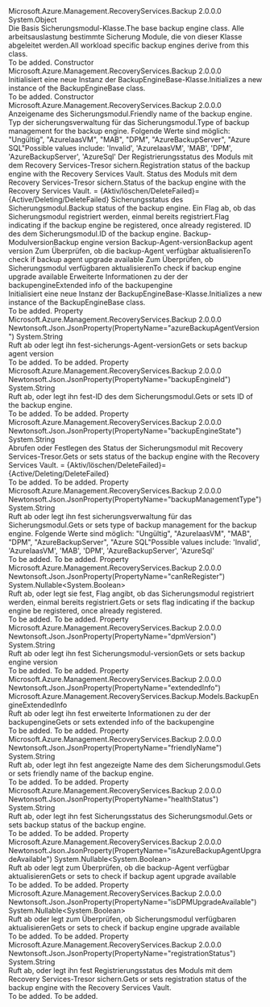 <Type Name="BackupEngineBase" FullName="Microsoft.Azure.Management.RecoveryServices.Backup.Models.BackupEngineBase">
  <TypeSignature Language="C#" Value="public class BackupEngineBase" />
  <TypeSignature Language="ILAsm" Value=".class public auto ansi beforefieldinit BackupEngineBase extends System.Object" />
  <TypeSignature Language="DocId" Value="T:Microsoft.Azure.Management.RecoveryServices.Backup.Models.BackupEngineBase" />
  <TypeSignature Language="VB.NET" Value="Public Class BackupEngineBase" />
  <TypeSignature Language="F#" Value="type BackupEngineBase = class" />
  <AssemblyInfo>
    <AssemblyName>Microsoft.Azure.Management.RecoveryServices.Backup</AssemblyName>
    <AssemblyVersion>2.0.0.0</AssemblyVersion>
  </AssemblyInfo>
  <Base>
    <BaseTypeName>System.Object</BaseTypeName>
  </Base>
  <Interfaces />
  <Docs>
    <summary>
            <span data-ttu-id="ec8ad-101">Die Basis Sicherungsmodul-Klasse.</span><span class="sxs-lookup"><span data-stu-id="ec8ad-101">The base backup engine class.</span></span> <span data-ttu-id="ec8ad-102">Alle arbeitsauslastung bestimmte Sicherung Module, die von dieser Klasse abgeleitet werden.</span><span class="sxs-lookup"><span data-stu-id="ec8ad-102">All workload specific backup engines derive from this class.</span></span>
            </summary>
    <remarks>To be added.</remarks>
  </Docs>
  <Members>
    <Member MemberName=".ctor">
      <MemberSignature Language="C#" Value="public BackupEngineBase ();" />
      <MemberSignature Language="ILAsm" Value=".method public hidebysig specialname rtspecialname instance void .ctor() cil managed" />
      <MemberSignature Language="DocId" Value="M:Microsoft.Azure.Management.RecoveryServices.Backup.Models.BackupEngineBase.#ctor" />
      <MemberSignature Language="VB.NET" Value="Public Sub New ()" />
      <MemberType>Constructor</MemberType>
      <AssemblyInfo>
        <AssemblyName>Microsoft.Azure.Management.RecoveryServices.Backup</AssemblyName>
        <AssemblyVersion>2.0.0.0</AssemblyVersion>
      </AssemblyInfo>
      <Parameters />
      <Docs>
        <summary>
            <span data-ttu-id="ec8ad-103">Initialisiert eine neue Instanz der BackupEngineBase-Klasse.</span><span class="sxs-lookup"><span data-stu-id="ec8ad-103">Initializes a new instance of the BackupEngineBase class.</span></span>
            </summary>
        <remarks>To be added.</remarks>
      </Docs>
    </Member>
    <Member MemberName=".ctor">
      <MemberSignature Language="C#" Value="public BackupEngineBase (string friendlyName = null, string backupManagementType = null, string registrationStatus = null, string backupEngineState = null, string healthStatus = null, Nullable&lt;bool&gt; canReRegister = null, string backupEngineId = null, string dpmVersion = null, string azureBackupAgentVersion = null, Nullable&lt;bool&gt; isAzureBackupAgentUpgradeAvailable = null, Nullable&lt;bool&gt; isDPMUpgradeAvailable = null, Microsoft.Azure.Management.RecoveryServices.Backup.Models.BackupEngineExtendedInfo extendedInfo = null);" />
      <MemberSignature Language="ILAsm" Value=".method public hidebysig specialname rtspecialname instance void .ctor(string friendlyName, string backupManagementType, string registrationStatus, string backupEngineState, string healthStatus, valuetype System.Nullable`1&lt;bool&gt; canReRegister, string backupEngineId, string dpmVersion, string azureBackupAgentVersion, valuetype System.Nullable`1&lt;bool&gt; isAzureBackupAgentUpgradeAvailable, valuetype System.Nullable`1&lt;bool&gt; isDPMUpgradeAvailable, class Microsoft.Azure.Management.RecoveryServices.Backup.Models.BackupEngineExtendedInfo extendedInfo) cil managed" />
      <MemberSignature Language="DocId" Value="M:Microsoft.Azure.Management.RecoveryServices.Backup.Models.BackupEngineBase.#ctor(System.String,System.String,System.String,System.String,System.String,System.Nullable{System.Boolean},System.String,System.String,System.String,System.Nullable{System.Boolean},System.Nullable{System.Boolean},Microsoft.Azure.Management.RecoveryServices.Backup.Models.BackupEngineExtendedInfo)" />
      <MemberSignature Language="VB.NET" Value="Public Sub New (Optional friendlyName As String = null, Optional backupManagementType As String = null, Optional registrationStatus As String = null, Optional backupEngineState As String = null, Optional healthStatus As String = null, Optional canReRegister As Nullable(Of Boolean) = null, Optional backupEngineId As String = null, Optional dpmVersion As String = null, Optional azureBackupAgentVersion As String = null, Optional isAzureBackupAgentUpgradeAvailable As Nullable(Of Boolean) = null, Optional isDPMUpgradeAvailable As Nullable(Of Boolean) = null, Optional extendedInfo As BackupEngineExtendedInfo = null)" />
      <MemberSignature Language="F#" Value="new Microsoft.Azure.Management.RecoveryServices.Backup.Models.BackupEngineBase : string * string * string * string * string * Nullable&lt;bool&gt; * string * string * string * Nullable&lt;bool&gt; * Nullable&lt;bool&gt; * Microsoft.Azure.Management.RecoveryServices.Backup.Models.BackupEngineExtendedInfo -&gt; Microsoft.Azure.Management.RecoveryServices.Backup.Models.BackupEngineBase" Usage="new Microsoft.Azure.Management.RecoveryServices.Backup.Models.BackupEngineBase (friendlyName, backupManagementType, registrationStatus, backupEngineState, healthStatus, canReRegister, backupEngineId, dpmVersion, azureBackupAgentVersion, isAzureBackupAgentUpgradeAvailable, isDPMUpgradeAvailable, extendedInfo)" />
      <MemberType>Constructor</MemberType>
      <AssemblyInfo>
        <AssemblyName>Microsoft.Azure.Management.RecoveryServices.Backup</AssemblyName>
        <AssemblyVersion>2.0.0.0</AssemblyVersion>
      </AssemblyInfo>
      <Parameters>
        <Parameter Name="friendlyName" Type="System.String" />
        <Parameter Name="backupManagementType" Type="System.String" />
        <Parameter Name="registrationStatus" Type="System.String" />
        <Parameter Name="backupEngineState" Type="System.String" />
        <Parameter Name="healthStatus" Type="System.String" />
        <Parameter Name="canReRegister" Type="System.Nullable&lt;System.Boolean&gt;" />
        <Parameter Name="backupEngineId" Type="System.String" />
        <Parameter Name="dpmVersion" Type="System.String" />
        <Parameter Name="azureBackupAgentVersion" Type="System.String" />
        <Parameter Name="isAzureBackupAgentUpgradeAvailable" Type="System.Nullable&lt;System.Boolean&gt;" />
        <Parameter Name="isDPMUpgradeAvailable" Type="System.Nullable&lt;System.Boolean&gt;" />
        <Parameter Name="extendedInfo" Type="Microsoft.Azure.Management.RecoveryServices.Backup.Models.BackupEngineExtendedInfo" />
      </Parameters>
      <Docs>
        <param name="friendlyName"><span data-ttu-id="ec8ad-104">Anzeigename des Sicherungsmodul.</span><span class="sxs-lookup"><span data-stu-id="ec8ad-104">Friendly name of the backup engine.</span></span></param>
        <param name="backupManagementType"><span data-ttu-id="ec8ad-105">Typ der sicherungsverwaltung für das Sicherungsmodul.</span><span class="sxs-lookup"><span data-stu-id="ec8ad-105">Type of backup management for the backup engine.</span></span> <span data-ttu-id="ec8ad-106">Folgende Werte sind möglich: "Ungültig", "AzureIaasVM", "MAB", "DPM", "AzureBackupServer", "Azure SQL"</span><span class="sxs-lookup"><span data-stu-id="ec8ad-106">Possible values include: 'Invalid', 'AzureIaasVM', 'MAB', 'DPM', 'AzureBackupServer', 'AzureSql'</span></span></param>
        <param name="registrationStatus"><span data-ttu-id="ec8ad-107">Der Registrierungsstatus des Moduls mit dem Recovery Services-Tresor sichern.</span><span class="sxs-lookup"><span data-stu-id="ec8ad-107">Registration status of the backup engine with the Recovery Services Vault.</span></span></param>
        <param name="backupEngineState"><span data-ttu-id="ec8ad-108">Status des Moduls mit dem Recovery Services-Tresor sichern.</span><span class="sxs-lookup"><span data-stu-id="ec8ad-108">Status of the backup engine with the Recovery Services Vault.</span></span> <span data-ttu-id="ec8ad-109">= {Aktiv/löschen/DeleteFailed}</span><span class="sxs-lookup"><span data-stu-id="ec8ad-109">= {Active/Deleting/DeleteFailed}</span></span></param>
        <param name="healthStatus"><span data-ttu-id="ec8ad-110">Sicherungsstatus des Sicherungsmodul.</span><span class="sxs-lookup"><span data-stu-id="ec8ad-110">Backup status of the backup engine.</span></span></param>
        <param name="canReRegister"><span data-ttu-id="ec8ad-111">Ein Flag ab, ob das Sicherungsmodul registriert werden, einmal bereits registriert.</span><span class="sxs-lookup"><span data-stu-id="ec8ad-111">Flag indicating if the backup engine be registered, once already registered.</span></span></param>
        <param name="backupEngineId"><span data-ttu-id="ec8ad-112">ID des dem Sicherungsmodul.</span><span class="sxs-lookup"><span data-stu-id="ec8ad-112">ID of the backup engine.</span></span></param>
        <param name="dpmVersion"><span data-ttu-id="ec8ad-113">Backup-Modulversion</span><span class="sxs-lookup"><span data-stu-id="ec8ad-113">Backup engine version</span></span></param>
        <param name="azureBackupAgentVersion"><span data-ttu-id="ec8ad-114">Backup-Agent-version</span><span class="sxs-lookup"><span data-stu-id="ec8ad-114">Backup agent version</span></span></param>
        <param name="isAzureBackupAgentUpgradeAvailable"><span data-ttu-id="ec8ad-115">Zum Überprüfen, ob die backup-Agent verfügbar aktualisieren</span><span class="sxs-lookup"><span data-stu-id="ec8ad-115">To check if backup agent upgrade available</span></span></param>
        <param name="isDPMUpgradeAvailable"><span data-ttu-id="ec8ad-116">Zum Überprüfen, ob Sicherungsmodul verfügbaren aktualisieren</span><span class="sxs-lookup"><span data-stu-id="ec8ad-116">To check if backup engine upgrade available</span></span></param>
        <param name="extendedInfo"><span data-ttu-id="ec8ad-117">Erweiterte Informationen zu der der backupengine</span><span class="sxs-lookup"><span data-stu-id="ec8ad-117">Extended info of the backupengine</span></span></param>
        <summary>
            <span data-ttu-id="ec8ad-118">Initialisiert eine neue Instanz der BackupEngineBase-Klasse.</span><span class="sxs-lookup"><span data-stu-id="ec8ad-118">Initializes a new instance of the BackupEngineBase class.</span></span>
            </summary>
        <remarks>To be added.</remarks>
      </Docs>
    </Member>
    <Member MemberName="AzureBackupAgentVersion">
      <MemberSignature Language="C#" Value="public string AzureBackupAgentVersion { get; set; }" />
      <MemberSignature Language="ILAsm" Value=".property instance string AzureBackupAgentVersion" />
      <MemberSignature Language="DocId" Value="P:Microsoft.Azure.Management.RecoveryServices.Backup.Models.BackupEngineBase.AzureBackupAgentVersion" />
      <MemberSignature Language="VB.NET" Value="Public Property AzureBackupAgentVersion As String" />
      <MemberSignature Language="F#" Value="member this.AzureBackupAgentVersion : string with get, set" Usage="Microsoft.Azure.Management.RecoveryServices.Backup.Models.BackupEngineBase.AzureBackupAgentVersion" />
      <MemberType>Property</MemberType>
      <AssemblyInfo>
        <AssemblyName>Microsoft.Azure.Management.RecoveryServices.Backup</AssemblyName>
        <AssemblyVersion>2.0.0.0</AssemblyVersion>
      </AssemblyInfo>
      <Attributes>
        <Attribute>
          <AttributeName>Newtonsoft.Json.JsonProperty(PropertyName="azureBackupAgentVersion")</AttributeName>
        </Attribute>
      </Attributes>
      <ReturnValue>
        <ReturnType>System.String</ReturnType>
      </ReturnValue>
      <Docs>
        <summary>
            <span data-ttu-id="ec8ad-119">Ruft ab oder legt ihn fest-sicherungs-Agent-version</span><span class="sxs-lookup"><span data-stu-id="ec8ad-119">Gets or sets backup agent version</span></span>
            </summary>
        <value>To be added.</value>
        <remarks>To be added.</remarks>
      </Docs>
    </Member>
    <Member MemberName="BackupEngineId">
      <MemberSignature Language="C#" Value="public string BackupEngineId { get; set; }" />
      <MemberSignature Language="ILAsm" Value=".property instance string BackupEngineId" />
      <MemberSignature Language="DocId" Value="P:Microsoft.Azure.Management.RecoveryServices.Backup.Models.BackupEngineBase.BackupEngineId" />
      <MemberSignature Language="VB.NET" Value="Public Property BackupEngineId As String" />
      <MemberSignature Language="F#" Value="member this.BackupEngineId : string with get, set" Usage="Microsoft.Azure.Management.RecoveryServices.Backup.Models.BackupEngineBase.BackupEngineId" />
      <MemberType>Property</MemberType>
      <AssemblyInfo>
        <AssemblyName>Microsoft.Azure.Management.RecoveryServices.Backup</AssemblyName>
        <AssemblyVersion>2.0.0.0</AssemblyVersion>
      </AssemblyInfo>
      <Attributes>
        <Attribute>
          <AttributeName>Newtonsoft.Json.JsonProperty(PropertyName="backupEngineId")</AttributeName>
        </Attribute>
      </Attributes>
      <ReturnValue>
        <ReturnType>System.String</ReturnType>
      </ReturnValue>
      <Docs>
        <summary>
            <span data-ttu-id="ec8ad-120">Ruft ab, oder legt ihn fest-ID des dem Sicherungsmodul.</span><span class="sxs-lookup"><span data-stu-id="ec8ad-120">Gets or sets ID of the backup engine.</span></span>
            </summary>
        <value>To be added.</value>
        <remarks>To be added.</remarks>
      </Docs>
    </Member>
    <Member MemberName="BackupEngineState">
      <MemberSignature Language="C#" Value="public string BackupEngineState { get; set; }" />
      <MemberSignature Language="ILAsm" Value=".property instance string BackupEngineState" />
      <MemberSignature Language="DocId" Value="P:Microsoft.Azure.Management.RecoveryServices.Backup.Models.BackupEngineBase.BackupEngineState" />
      <MemberSignature Language="VB.NET" Value="Public Property BackupEngineState As String" />
      <MemberSignature Language="F#" Value="member this.BackupEngineState : string with get, set" Usage="Microsoft.Azure.Management.RecoveryServices.Backup.Models.BackupEngineBase.BackupEngineState" />
      <MemberType>Property</MemberType>
      <AssemblyInfo>
        <AssemblyName>Microsoft.Azure.Management.RecoveryServices.Backup</AssemblyName>
        <AssemblyVersion>2.0.0.0</AssemblyVersion>
      </AssemblyInfo>
      <Attributes>
        <Attribute>
          <AttributeName>Newtonsoft.Json.JsonProperty(PropertyName="backupEngineState")</AttributeName>
        </Attribute>
      </Attributes>
      <ReturnValue>
        <ReturnType>System.String</ReturnType>
      </ReturnValue>
      <Docs>
        <summary>
            <span data-ttu-id="ec8ad-121">Abrufen oder Festlegen des Status der Sicherungsmodul mit Recovery Services-Tresor.</span><span class="sxs-lookup"><span data-stu-id="ec8ad-121">Gets or sets status of the backup engine with the Recovery Services Vault.</span></span> <span data-ttu-id="ec8ad-122">= {Aktiv/löschen/DeleteFailed}</span><span class="sxs-lookup"><span data-stu-id="ec8ad-122">= {Active/Deleting/DeleteFailed}</span></span>
            </summary>
        <value>To be added.</value>
        <remarks>To be added.</remarks>
      </Docs>
    </Member>
    <Member MemberName="BackupManagementType">
      <MemberSignature Language="C#" Value="public string BackupManagementType { get; set; }" />
      <MemberSignature Language="ILAsm" Value=".property instance string BackupManagementType" />
      <MemberSignature Language="DocId" Value="P:Microsoft.Azure.Management.RecoveryServices.Backup.Models.BackupEngineBase.BackupManagementType" />
      <MemberSignature Language="VB.NET" Value="Public Property BackupManagementType As String" />
      <MemberSignature Language="F#" Value="member this.BackupManagementType : string with get, set" Usage="Microsoft.Azure.Management.RecoveryServices.Backup.Models.BackupEngineBase.BackupManagementType" />
      <MemberType>Property</MemberType>
      <AssemblyInfo>
        <AssemblyName>Microsoft.Azure.Management.RecoveryServices.Backup</AssemblyName>
        <AssemblyVersion>2.0.0.0</AssemblyVersion>
      </AssemblyInfo>
      <Attributes>
        <Attribute>
          <AttributeName>Newtonsoft.Json.JsonProperty(PropertyName="backupManagementType")</AttributeName>
        </Attribute>
      </Attributes>
      <ReturnValue>
        <ReturnType>System.String</ReturnType>
      </ReturnValue>
      <Docs>
        <summary>
            <span data-ttu-id="ec8ad-123">Ruft ab oder legt ihn fest sicherungsverwaltung für das Sicherungsmodul.</span><span class="sxs-lookup"><span data-stu-id="ec8ad-123">Gets or sets type of backup management for the backup engine.</span></span>
            <span data-ttu-id="ec8ad-124">Folgende Werte sind möglich: "Ungültig", "AzureIaasVM", "MAB", "DPM", "AzureBackupServer", "Azure SQL"</span><span class="sxs-lookup"><span data-stu-id="ec8ad-124">Possible values include: 'Invalid', 'AzureIaasVM', 'MAB', 'DPM', 'AzureBackupServer', 'AzureSql'</span></span>
            </summary>
        <value>To be added.</value>
        <remarks>To be added.</remarks>
      </Docs>
    </Member>
    <Member MemberName="CanReRegister">
      <MemberSignature Language="C#" Value="public Nullable&lt;bool&gt; CanReRegister { get; set; }" />
      <MemberSignature Language="ILAsm" Value=".property instance valuetype System.Nullable`1&lt;bool&gt; CanReRegister" />
      <MemberSignature Language="DocId" Value="P:Microsoft.Azure.Management.RecoveryServices.Backup.Models.BackupEngineBase.CanReRegister" />
      <MemberSignature Language="VB.NET" Value="Public Property CanReRegister As Nullable(Of Boolean)" />
      <MemberSignature Language="F#" Value="member this.CanReRegister : Nullable&lt;bool&gt; with get, set" Usage="Microsoft.Azure.Management.RecoveryServices.Backup.Models.BackupEngineBase.CanReRegister" />
      <MemberType>Property</MemberType>
      <AssemblyInfo>
        <AssemblyName>Microsoft.Azure.Management.RecoveryServices.Backup</AssemblyName>
        <AssemblyVersion>2.0.0.0</AssemblyVersion>
      </AssemblyInfo>
      <Attributes>
        <Attribute>
          <AttributeName>Newtonsoft.Json.JsonProperty(PropertyName="canReRegister")</AttributeName>
        </Attribute>
      </Attributes>
      <ReturnValue>
        <ReturnType>System.Nullable&lt;System.Boolean&gt;</ReturnType>
      </ReturnValue>
      <Docs>
        <summary>
            <span data-ttu-id="ec8ad-125">Ruft ab, oder legt sie fest, Flag angibt, ob das Sicherungsmodul registriert werden, einmal bereits registriert.</span><span class="sxs-lookup"><span data-stu-id="ec8ad-125">Gets or sets flag indicating if the backup engine be registered, once already registered.</span></span>
            </summary>
        <value>To be added.</value>
        <remarks>To be added.</remarks>
      </Docs>
    </Member>
    <Member MemberName="DpmVersion">
      <MemberSignature Language="C#" Value="public string DpmVersion { get; set; }" />
      <MemberSignature Language="ILAsm" Value=".property instance string DpmVersion" />
      <MemberSignature Language="DocId" Value="P:Microsoft.Azure.Management.RecoveryServices.Backup.Models.BackupEngineBase.DpmVersion" />
      <MemberSignature Language="VB.NET" Value="Public Property DpmVersion As String" />
      <MemberSignature Language="F#" Value="member this.DpmVersion : string with get, set" Usage="Microsoft.Azure.Management.RecoveryServices.Backup.Models.BackupEngineBase.DpmVersion" />
      <MemberType>Property</MemberType>
      <AssemblyInfo>
        <AssemblyName>Microsoft.Azure.Management.RecoveryServices.Backup</AssemblyName>
        <AssemblyVersion>2.0.0.0</AssemblyVersion>
      </AssemblyInfo>
      <Attributes>
        <Attribute>
          <AttributeName>Newtonsoft.Json.JsonProperty(PropertyName="dpmVersion")</AttributeName>
        </Attribute>
      </Attributes>
      <ReturnValue>
        <ReturnType>System.String</ReturnType>
      </ReturnValue>
      <Docs>
        <summary>
            <span data-ttu-id="ec8ad-126">Ruft ab oder legt ihn fest Sicherungsmodul-version</span><span class="sxs-lookup"><span data-stu-id="ec8ad-126">Gets or sets backup engine version</span></span>
            </summary>
        <value>To be added.</value>
        <remarks>To be added.</remarks>
      </Docs>
    </Member>
    <Member MemberName="ExtendedInfo">
      <MemberSignature Language="C#" Value="public Microsoft.Azure.Management.RecoveryServices.Backup.Models.BackupEngineExtendedInfo ExtendedInfo { get; set; }" />
      <MemberSignature Language="ILAsm" Value=".property instance class Microsoft.Azure.Management.RecoveryServices.Backup.Models.BackupEngineExtendedInfo ExtendedInfo" />
      <MemberSignature Language="DocId" Value="P:Microsoft.Azure.Management.RecoveryServices.Backup.Models.BackupEngineBase.ExtendedInfo" />
      <MemberSignature Language="VB.NET" Value="Public Property ExtendedInfo As BackupEngineExtendedInfo" />
      <MemberSignature Language="F#" Value="member this.ExtendedInfo : Microsoft.Azure.Management.RecoveryServices.Backup.Models.BackupEngineExtendedInfo with get, set" Usage="Microsoft.Azure.Management.RecoveryServices.Backup.Models.BackupEngineBase.ExtendedInfo" />
      <MemberType>Property</MemberType>
      <AssemblyInfo>
        <AssemblyName>Microsoft.Azure.Management.RecoveryServices.Backup</AssemblyName>
        <AssemblyVersion>2.0.0.0</AssemblyVersion>
      </AssemblyInfo>
      <Attributes>
        <Attribute>
          <AttributeName>Newtonsoft.Json.JsonProperty(PropertyName="extendedInfo")</AttributeName>
        </Attribute>
      </Attributes>
      <ReturnValue>
        <ReturnType>Microsoft.Azure.Management.RecoveryServices.Backup.Models.BackupEngineExtendedInfo</ReturnType>
      </ReturnValue>
      <Docs>
        <summary>
            <span data-ttu-id="ec8ad-127">Ruft ab oder legt ihn fest erweiterte Informationen zu der der backupengine</span><span class="sxs-lookup"><span data-stu-id="ec8ad-127">Gets or sets extended info of the backupengine</span></span>
            </summary>
        <value>To be added.</value>
        <remarks>To be added.</remarks>
      </Docs>
    </Member>
    <Member MemberName="FriendlyName">
      <MemberSignature Language="C#" Value="public string FriendlyName { get; set; }" />
      <MemberSignature Language="ILAsm" Value=".property instance string FriendlyName" />
      <MemberSignature Language="DocId" Value="P:Microsoft.Azure.Management.RecoveryServices.Backup.Models.BackupEngineBase.FriendlyName" />
      <MemberSignature Language="VB.NET" Value="Public Property FriendlyName As String" />
      <MemberSignature Language="F#" Value="member this.FriendlyName : string with get, set" Usage="Microsoft.Azure.Management.RecoveryServices.Backup.Models.BackupEngineBase.FriendlyName" />
      <MemberType>Property</MemberType>
      <AssemblyInfo>
        <AssemblyName>Microsoft.Azure.Management.RecoveryServices.Backup</AssemblyName>
        <AssemblyVersion>2.0.0.0</AssemblyVersion>
      </AssemblyInfo>
      <Attributes>
        <Attribute>
          <AttributeName>Newtonsoft.Json.JsonProperty(PropertyName="friendlyName")</AttributeName>
        </Attribute>
      </Attributes>
      <ReturnValue>
        <ReturnType>System.String</ReturnType>
      </ReturnValue>
      <Docs>
        <summary>
            <span data-ttu-id="ec8ad-128">Ruft ab, oder legt ihn fest angezeigte Name des dem Sicherungsmodul.</span><span class="sxs-lookup"><span data-stu-id="ec8ad-128">Gets or sets friendly name of the backup engine.</span></span>
            </summary>
        <value>To be added.</value>
        <remarks>To be added.</remarks>
      </Docs>
    </Member>
    <Member MemberName="HealthStatus">
      <MemberSignature Language="C#" Value="public string HealthStatus { get; set; }" />
      <MemberSignature Language="ILAsm" Value=".property instance string HealthStatus" />
      <MemberSignature Language="DocId" Value="P:Microsoft.Azure.Management.RecoveryServices.Backup.Models.BackupEngineBase.HealthStatus" />
      <MemberSignature Language="VB.NET" Value="Public Property HealthStatus As String" />
      <MemberSignature Language="F#" Value="member this.HealthStatus : string with get, set" Usage="Microsoft.Azure.Management.RecoveryServices.Backup.Models.BackupEngineBase.HealthStatus" />
      <MemberType>Property</MemberType>
      <AssemblyInfo>
        <AssemblyName>Microsoft.Azure.Management.RecoveryServices.Backup</AssemblyName>
        <AssemblyVersion>2.0.0.0</AssemblyVersion>
      </AssemblyInfo>
      <Attributes>
        <Attribute>
          <AttributeName>Newtonsoft.Json.JsonProperty(PropertyName="healthStatus")</AttributeName>
        </Attribute>
      </Attributes>
      <ReturnValue>
        <ReturnType>System.String</ReturnType>
      </ReturnValue>
      <Docs>
        <summary>
            <span data-ttu-id="ec8ad-129">Ruft ab, oder legt ihn fest Sicherungsstatus des Sicherungsmodul.</span><span class="sxs-lookup"><span data-stu-id="ec8ad-129">Gets or sets backup status of the backup engine.</span></span>
            </summary>
        <value>To be added.</value>
        <remarks>To be added.</remarks>
      </Docs>
    </Member>
    <Member MemberName="IsAzureBackupAgentUpgradeAvailable">
      <MemberSignature Language="C#" Value="public Nullable&lt;bool&gt; IsAzureBackupAgentUpgradeAvailable { get; set; }" />
      <MemberSignature Language="ILAsm" Value=".property instance valuetype System.Nullable`1&lt;bool&gt; IsAzureBackupAgentUpgradeAvailable" />
      <MemberSignature Language="DocId" Value="P:Microsoft.Azure.Management.RecoveryServices.Backup.Models.BackupEngineBase.IsAzureBackupAgentUpgradeAvailable" />
      <MemberSignature Language="VB.NET" Value="Public Property IsAzureBackupAgentUpgradeAvailable As Nullable(Of Boolean)" />
      <MemberSignature Language="F#" Value="member this.IsAzureBackupAgentUpgradeAvailable : Nullable&lt;bool&gt; with get, set" Usage="Microsoft.Azure.Management.RecoveryServices.Backup.Models.BackupEngineBase.IsAzureBackupAgentUpgradeAvailable" />
      <MemberType>Property</MemberType>
      <AssemblyInfo>
        <AssemblyName>Microsoft.Azure.Management.RecoveryServices.Backup</AssemblyName>
        <AssemblyVersion>2.0.0.0</AssemblyVersion>
      </AssemblyInfo>
      <Attributes>
        <Attribute>
          <AttributeName>Newtonsoft.Json.JsonProperty(PropertyName="isAzureBackupAgentUpgradeAvailable")</AttributeName>
        </Attribute>
      </Attributes>
      <ReturnValue>
        <ReturnType>System.Nullable&lt;System.Boolean&gt;</ReturnType>
      </ReturnValue>
      <Docs>
        <summary>
            <span data-ttu-id="ec8ad-130">Ruft ab oder legt zum Überprüfen, ob die backup-Agent verfügbar aktualisieren</span><span class="sxs-lookup"><span data-stu-id="ec8ad-130">Gets or sets to check if backup agent upgrade available</span></span>
            </summary>
        <value>To be added.</value>
        <remarks>To be added.</remarks>
      </Docs>
    </Member>
    <Member MemberName="IsDPMUpgradeAvailable">
      <MemberSignature Language="C#" Value="public Nullable&lt;bool&gt; IsDPMUpgradeAvailable { get; set; }" />
      <MemberSignature Language="ILAsm" Value=".property instance valuetype System.Nullable`1&lt;bool&gt; IsDPMUpgradeAvailable" />
      <MemberSignature Language="DocId" Value="P:Microsoft.Azure.Management.RecoveryServices.Backup.Models.BackupEngineBase.IsDPMUpgradeAvailable" />
      <MemberSignature Language="VB.NET" Value="Public Property IsDPMUpgradeAvailable As Nullable(Of Boolean)" />
      <MemberSignature Language="F#" Value="member this.IsDPMUpgradeAvailable : Nullable&lt;bool&gt; with get, set" Usage="Microsoft.Azure.Management.RecoveryServices.Backup.Models.BackupEngineBase.IsDPMUpgradeAvailable" />
      <MemberType>Property</MemberType>
      <AssemblyInfo>
        <AssemblyName>Microsoft.Azure.Management.RecoveryServices.Backup</AssemblyName>
        <AssemblyVersion>2.0.0.0</AssemblyVersion>
      </AssemblyInfo>
      <Attributes>
        <Attribute>
          <AttributeName>Newtonsoft.Json.JsonProperty(PropertyName="isDPMUpgradeAvailable")</AttributeName>
        </Attribute>
      </Attributes>
      <ReturnValue>
        <ReturnType>System.Nullable&lt;System.Boolean&gt;</ReturnType>
      </ReturnValue>
      <Docs>
        <summary>
            <span data-ttu-id="ec8ad-131">Ruft ab oder legt zum Überprüfen, ob Sicherungsmodul verfügbaren aktualisieren</span><span class="sxs-lookup"><span data-stu-id="ec8ad-131">Gets or sets to check if backup engine upgrade available</span></span>
            </summary>
        <value>To be added.</value>
        <remarks>To be added.</remarks>
      </Docs>
    </Member>
    <Member MemberName="RegistrationStatus">
      <MemberSignature Language="C#" Value="public string RegistrationStatus { get; set; }" />
      <MemberSignature Language="ILAsm" Value=".property instance string RegistrationStatus" />
      <MemberSignature Language="DocId" Value="P:Microsoft.Azure.Management.RecoveryServices.Backup.Models.BackupEngineBase.RegistrationStatus" />
      <MemberSignature Language="VB.NET" Value="Public Property RegistrationStatus As String" />
      <MemberSignature Language="F#" Value="member this.RegistrationStatus : string with get, set" Usage="Microsoft.Azure.Management.RecoveryServices.Backup.Models.BackupEngineBase.RegistrationStatus" />
      <MemberType>Property</MemberType>
      <AssemblyInfo>
        <AssemblyName>Microsoft.Azure.Management.RecoveryServices.Backup</AssemblyName>
        <AssemblyVersion>2.0.0.0</AssemblyVersion>
      </AssemblyInfo>
      <Attributes>
        <Attribute>
          <AttributeName>Newtonsoft.Json.JsonProperty(PropertyName="registrationStatus")</AttributeName>
        </Attribute>
      </Attributes>
      <ReturnValue>
        <ReturnType>System.String</ReturnType>
      </ReturnValue>
      <Docs>
        <summary>
            <span data-ttu-id="ec8ad-132">Ruft ab, oder legt ihn fest Registrierungsstatus des Moduls mit dem Recovery Services-Tresor sichern.</span><span class="sxs-lookup"><span data-stu-id="ec8ad-132">Gets or sets registration status of the backup engine with the Recovery Services Vault.</span></span>
            </summary>
        <value>To be added.</value>
        <remarks>To be added.</remarks>
      </Docs>
    </Member>
  </Members>
</Type>